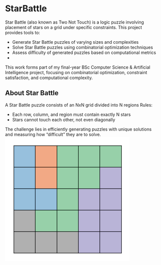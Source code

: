 # StarBattle
Star Battle (also known as Two Not Touch) is a logic puzzle involving placement of stars on a grid under specific constraints. This project provides tools to:
- Generate Star Battle puzzles of varying sizes and complexities
- Solve Star Battle puzzles using combinatorial optimization techniques
- Assess difficulty of generated puzzles based on computational metrics
- 
This work forms part of my final-year BSc Computer Science & Artificial Intelligence project, focusing on combinatorial optimization, constraint satisfaction, and computational complexity.

## About Star Battle
A Star Battle puzzle consists of an NxN grid divided into N regions
Rules:
 - Each row, column, and region must contain exactly N stars
 - Stars cannot touch each other, not even diagonally

The challenge lies in efficiently generating puzzles with unique solutions and measuring how “difficult” they are to solve.
![5x5 example of the puzzle, it requires placing 1 Star in each row, column, and region!](5x5puzzle.png)

